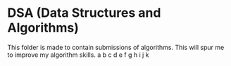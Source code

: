 # DSA (Data Structures and Algorithms)

This folder is made to contain submissions of algorithms.
This will spur me to improve my algorithm skills.
a b c d e f g h i j k